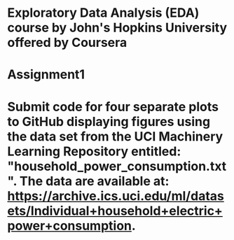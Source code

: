 # Exploratory Data Analysis (EDA) course by John's Hopkins University offered by Coursera

# Assignment1
# Submit code for four separate plots to GitHub displaying figures using the data set from the UCI Machinery Learning Repository entitled: "household_power_consumption.txt". The data are available at:  https://archive.ics.uci.edu/ml/datasets/Individual+household+electric+power+consumption.
